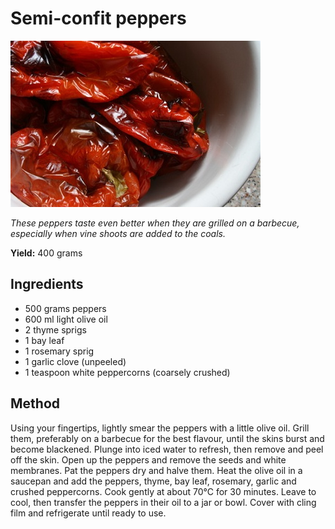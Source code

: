 # Semi-confit peppers

![Semi-confit peppers](resources/confit-peppers.jpg)

*These peppers  taste even better when they are grilled on a barbecue, especially when vine shoots are added to the coals.*

**Yield:** 400 grams

## Ingredients
- 500 grams peppers
- 600 ml light olive oil
- 2 thyme sprigs
- 1 bay leaf
- 1 rosemary sprig
- 1 garlic clove (unpeeled)
- 1 teaspoon white peppercorns (coarsely crushed)

## Method
Using your fingertips, lightly smear the peppers with a little olive oil.
Grill them, preferably on a barbecue for the best flavour, until the skins burst and become blackened.
Plunge into iced water to refresh, then remove and peel off the skin.
Open up the peppers and remove the seeds and white membranes.
Pat the peppers dry and halve them.
Heat the olive oil in a saucepan and add the peppers, thyme, bay leaf, rosemary, garlic and crushed peppercorns.
Cook gently at about 70°C for 30 minutes.
Leave to cool, then transfer the peppers in their oil to a jar or bowl.
Cover with cling film and refrigerate until ready to use.